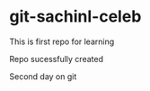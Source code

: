 # git-sachinl-celeb
This is first repo for learning 

Repo sucessfully created 

Second day on git 
